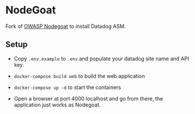 # NodeGoat

Fork of [OWASP Nodegoat](https://github.com/OWASP/NodeGoat) to install Datadog ASM.

## Setup

- Copy `.env.example` to `.env` and populate your datadog site name and API key.

- `docker-compose build web` to build the web application

- `docker-compose up -d` to start the containers

- Open a browser at port 4000 localhost and go from there, the application just works as Nodegoat.